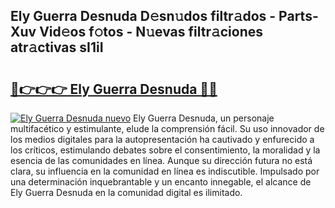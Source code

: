## Ely Guerra Desnuda D𝚎sn𝚞dos filtr𝚊dos - Parts-Xuv Vid𝚎os f𝚘tos - N𝚞evas filtr𝚊ciones atr𝚊ctivas sI1iI

# <h2><a href="http://mba3nx.tromn.icu/?c=Ely+Guerra+Desnuda">🔗👉👉👉 Ely Guerra Desnuda 🔗🔗</a></h2>

[![Ely Guerra Desnuda nuevo](https://i.imgur.com/pEAQMta.gif)](http://mba3nx.tromn.icu/?c=Ely+Guerra+Desnuda)
Ely Guerra Desnuda, un personaje multifacético y estimulante, elude la comprensión fácil. Su uso innovador de los medios digitales para la autopresentación ha cautivado y enfurecido a los críticos, estimulando debates sobre el consentimiento, la moralidad y la esencia de las comunidades en línea. Aunque su dirección futura no está clara, su influencia en la comunidad en línea es indiscutible. Impulsado por una determinación inquebrantable y un encanto innegable, el alcance de Ely Guerra Desnuda en la comunidad digital es ilimitado.
